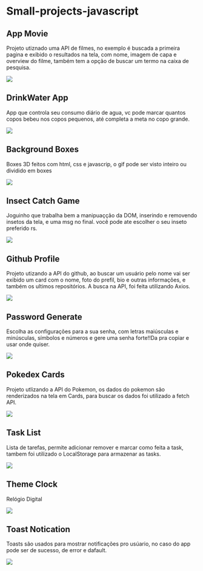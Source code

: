 # Small-projects-javascript

## App Movie

Projeto utiznado uma API de filmes, no exemplo é buscada a primeira pagina e exibido o resultados na tela, com nome, imagem de capa e overview do filme, também tem a opção de buscar um termo na caixa de pesquisa.

![](https://raw.githubusercontent.com/WerbethAraujo/small-projects-javascript/main/imgsOfProjects/appMovie.png)

## DrinkWater App

App que controla seu consumo diário de agua, vc pode marcar quantos copos bebeu nos copos pequenos, até completa a meta no copo grande.

![](https://raw.githubusercontent.com/WerbethAraujo/small-projects-javascript/main/imgsOfProjects/drinkWater.png)

## Background Boxes

Boxes 3D feitos com html, css e javascrip, o gif pode ser visto inteiro ou dividido em boxes 

![](https://raw.githubusercontent.com/WerbethAraujo/small-projects-javascript/main/imgsOfProjects/backBoxes.png)

## Insect Catch Game

Joguinho que trabalha bem a manipuaçção da DOM, inserindo e removendo insetos da tela, e uma msg no final. você pode ate escolher o seu inseto preferido rs.

![](https://raw.githubusercontent.com/WerbethAraujo/small-projects-javascript/main/imgsOfProjects/catchInsectGame.png)

## Github Profile

Projeto utizando a API do github, ao buscar um usuário pelo nome vai ser exibido um card com o nome, foto do prefil, bio e outras informações, e também os ultimos repositórios.
A busca na API, foi feita utilizando Axios.

![](https://raw.githubusercontent.com/WerbethAraujo/small-projects-javascript/main/imgsOfProjects/githubProfile.png)

## Password Generate 

Escolha as configurações para a sua senha, com letras maiúsculas e minúsculas, símbolos e números e gere uma senha forte!!Da pra copiar e usar onde quiser.

![](https://raw.githubusercontent.com/WerbethAraujo/small-projects-javascript/main/imgsOfProjects/passwordGenerate.png)

## Pokedex Cards

Projeto utlizando a API do Pokemon, os dados do pokemon são renderizados na tela em Cards, para buscar os dados foi utilizado a fetch API.

![](https://raw.githubusercontent.com/WerbethAraujo/small-projects-javascript/main/imgsOfProjects/pokedexCards.png)

## Task List

Lista de tarefas, permite adicionar remover e marcar como feita a task, tambem foi utilizado o LocalStorage para armazenar as tasks.

![](https://raw.githubusercontent.com/WerbethAraujo/small-projects-javascript/main/imgsOfProjects/taskList.png)

## Theme Clock

Relógio Digital

![](https://raw.githubusercontent.com/WerbethAraujo/small-projects-javascript/main/imgsOfProjects/themeClock.png)

## Toast Notication

Toasts são usados para mostrar notificações pro usúario, no caso do app pode ser de sucesso, de error e dafault.

![](https://raw.githubusercontent.com/WerbethAraujo/small-projects-javascript/main/imgsOfProjects/toastNotification.png)
